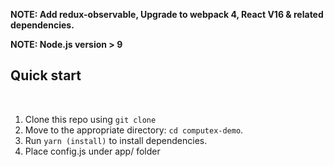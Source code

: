 **NOTE: Add redux-observable, Upgrade to webpack 4, React V16 & related dependencies.**

**NOTE: Node.js version > 9**

## Quick start

<br />

1.  Clone this repo using `git clone`
2.  Move to the appropriate directory: `cd computex-demo`.<br />
3.  Run `yarn (install)` to install dependencies.<br />
4.  Place config.js under app/ folder
